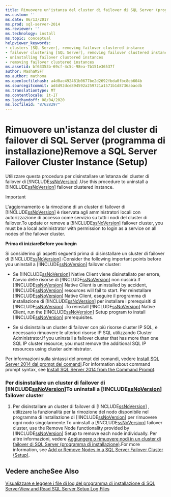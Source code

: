 ```yaml
---
title: Rimuovere un'istanza del cluster di failover di SQL Server (programma di installazione) | Microsoft Docs
ms.custom: ''
ms.date: 06/13/2017
ms.prod: sql-server-2014
ms.reviewer: ''
ms.technology: install
ms.topic: conceptual
helpviewer_keywords:
- clusters [SQL Server], removing failover clustered instance
- failover clustering [SQL Server], removing failover clustered instance
- uninstalling failover clustered instances
- removing failover clustered instances
ms.assetid: bf63353b-69cf-4c5c-98ea-7b151e36537f
author: MashaMSFT
ms.author: mathoma
ms.openlocfilehash: a4d0ae492481b0677be2d2692fbda0fbc8eb604b
ms.sourcegitcommit: ad4d92dce894592a259721a1571b1d8736abacdb
ms.translationtype: MT
ms.contentlocale: it-IT
ms.lasthandoff: 08/04/2020
ms.locfileid: "87628297"
---
```

# <a name="remove-a-sql-server-failover-cluster-instance-setup"></a><span data-ttu-id="948b2-102">Rimuovere un'istanza del cluster di failover di SQL Server (programma di installazione)</span><span class="sxs-lookup"><span data-stu-id="948b2-102">Remove a SQL Server Failover Cluster Instance (Setup)</span></span>
  <span data-ttu-id="948b2-103">Utilizzare questa procedura per disinstallare un'istanza del cluster di failover di [!INCLUDE[ssNoVersion](../../../includes/ssnoversion-md.md)] .</span><span class="sxs-lookup"><span data-stu-id="948b2-103">Use this procedure to uninstall a [!INCLUDE[ssNoVersion](../../../includes/ssnoversion-md.md)] failover clustered instance.</span></span>  
  
> [!IMPORTANT]  
>  <span data-ttu-id="948b2-104">L'aggiornamento o la rimozione di un cluster di failover di [!INCLUDE[ssNoVersion](../../../includes/ssnoversion-md.md)] è riservata agli amministratori locali con autorizzazione di accesso come servizio su tutti i nodi del cluster di failover.</span><span class="sxs-lookup"><span data-stu-id="948b2-104">To update or remove a [!INCLUDE[ssNoVersion](../../../includes/ssnoversion-md.md)] failover cluster, you must be a local administrator with permission to login as a service on all nodes of the failover cluster.</span></span>  
  
 <span data-ttu-id="948b2-105">**Prima di iniziare**</span><span class="sxs-lookup"><span data-stu-id="948b2-105">**Before you begin**</span></span>  
  
 <span data-ttu-id="948b2-106">Si considerino gli aspetti seguenti prima di disinstallare un cluster di failover di [!INCLUDE[ssNoVersion](../../../includes/ssnoversion-md.md)] :</span><span class="sxs-lookup"><span data-stu-id="948b2-106">Consider the following important points before you uninstall a [!INCLUDE[ssNoVersion](../../../includes/ssnoversion-md.md)] failover cluster:</span></span>  
  
-   <span data-ttu-id="948b2-107">Se [!INCLUDE[ssNoVersion](../../../includes/ssnoversion-md.md)] Native Client viene disinstallato per errore, l'avvio delle risorse di [!INCLUDE[ssNoVersion](../../../includes/ssnoversion-md.md)] non riuscirà.</span><span class="sxs-lookup"><span data-stu-id="948b2-107">If [!INCLUDE[ssNoVersion](../../../includes/ssnoversion-md.md)] Native Client is uninstalled by accident, [!INCLUDE[ssNoVersion](../../../includes/ssnoversion-md.md)] resources will fail to start.</span></span> <span data-ttu-id="948b2-108">Per reinstallare [!INCLUDE[ssNoVersion](../../../includes/ssnoversion-md.md)] Native Client, eseguire il programma di installazione di [!INCLUDE[ssNoVersion](../../../includes/ssnoversion-md.md)] per installare i prerequisiti di [!INCLUDE[ssNoVersion](../../../includes/ssnoversion-md.md)] .</span><span class="sxs-lookup"><span data-stu-id="948b2-108">To reinstall [!INCLUDE[ssNoVersion](../../../includes/ssnoversion-md.md)] Native Client, run the [!INCLUDE[ssNoVersion](../../../includes/ssnoversion-md.md)] Setup program to install [!INCLUDE[ssNoVersion](../../../includes/ssnoversion-md.md)] prerequisites.</span></span>  
  
-   <span data-ttu-id="948b2-109">Se si disinstalla un cluster di failover con più risorse cluster IP SQL, è necessario rimuovere le ulteriori risorse IP SQL utilizzando Cluster Administrator.</span><span class="sxs-lookup"><span data-stu-id="948b2-109">If you uninstall a failover cluster that has more than one SQL IP cluster resource, you must remove the additional SQL IP resources using cluster administrator.</span></span>  
  
 <span data-ttu-id="948b2-110">Per informazioni sulla sintassi del prompt dei comandi, vedere [Install SQL Server 2014 dal prompt dei comandi](../../../database-engine/install-windows/install-sql-server-from-the-command-prompt.md).</span><span class="sxs-lookup"><span data-stu-id="948b2-110">For information about command prompt syntax, see [Install SQL Server 2014 from the Command Prompt](../../../database-engine/install-windows/install-sql-server-from-the-command-prompt.md).</span></span>  
  
### <a name="to-uninstall-a-ssnoversion-failover-cluster"></a><span data-ttu-id="948b2-111">Per disinstallare un cluster di failover di [!INCLUDE[ssNoVersion](../../../includes/ssnoversion-md.md)]</span><span class="sxs-lookup"><span data-stu-id="948b2-111">To uninstall a [!INCLUDE[ssNoVersion](../../../includes/ssnoversion-md.md)] failover cluster</span></span>  
  
1.  <span data-ttu-id="948b2-112">Per disinstallare un cluster di failover di [!INCLUDE[ssNoVersion](../../../includes/ssnoversion-md.md)] , utilizzare la funzionalità per la rimozione del nodo disponibile nel programma di installazione di [!INCLUDE[ssNoVersion](../../../includes/ssnoversion-md.md)] per rimuovere ogni nodo singolarmente.</span><span class="sxs-lookup"><span data-stu-id="948b2-112">To uninstall a [!INCLUDE[ssNoVersion](../../../includes/ssnoversion-md.md)] failover cluster, use the Remove Node functionality provided by [!INCLUDE[ssNoVersion](../../../includes/ssnoversion-md.md)] Setup to remove each node individually.</span></span> <span data-ttu-id="948b2-113">Per altre informazioni, vedere [Aggiungere o rimuovere nodi in un cluster di failover di SQL Server &#40;programma di installazione&#41;](add-or-remove-nodes-in-a-sql-server-failover-cluster-setup.md).</span><span class="sxs-lookup"><span data-stu-id="948b2-113">For more information, see [Add or Remove Nodes in a SQL Server Failover Cluster &#40;Setup&#41;](add-or-remove-nodes-in-a-sql-server-failover-cluster-setup.md).</span></span>  
  
## <a name="see-also"></a><span data-ttu-id="948b2-114">Vedere anche</span><span class="sxs-lookup"><span data-stu-id="948b2-114">See Also</span></span>  
 [<span data-ttu-id="948b2-115">Visualizzare e leggere i file di log del programma di installazione di SQL Server</span><span class="sxs-lookup"><span data-stu-id="948b2-115">View and Read SQL Server Setup Log Files</span></span>](../../../database-engine/install-windows/view-and-read-sql-server-setup-log-files.md)  
  
  
